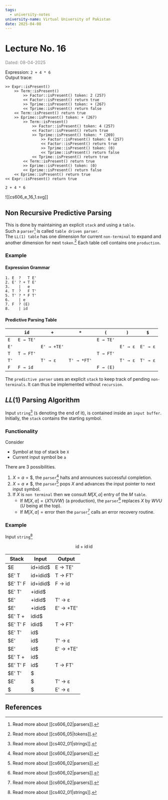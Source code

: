 ```yaml
---
tags:
  - university-notes
university-name: Virtual University of Pakistan
date: 2025-04-08
---
```


# Lecture No. 16

<span style="color: gray;">Dated: 08-04-2025</span>

Expression: `2 + 4 * 6`  
Output trace:

```
>> Expr::isPresent()
    >> Term::isPresent()
        >> Factor::isPresent() token: 2 (257) 
        << Factor::isPresent() return true
        >> Tprime::isPresent() token: + (267)
        << Tprime::isPresent() return false
    << Term::isPresent() return true
    >> Eprime::isPresent() token: + (267) 
        >> Term::isPresent()
            >> Factor::isPresent() token: 4 (257) 
            << Factor::isPresent() return true 
            >> Tprime::isPresent() token: * (269) 
                >> Factor::isPresent() token: 6 (257) 
                << Factor::isPresent() return true
                >> Tprime::isPresent() token: (0)
                << Tprime::isPresent() return false
            << Tprime::isPresent() return true
        << Term::isPresent() return true
        >> Eprime::isPresent() token: (0)
        << Eprime::isPresent() return false
    << Eprime::isPresent() return true
<< Expr::isPresent() return true
```

```
2 + 4 * 6
```

![[cs606_e_16_1.svg]]

## Non Recursive Predictive Parsing

This is done by maintaining an explicit `stack` and using a `table`.  
Such a `parser`[^1] is called `table driven parser`.  
The `LL(1) table` has one dimension for current `non-terminal` to expand and another dimension for next `token`.[^2] Each table cell contains one `production`.

### Example

#### Expression Grammar

```
1. E  ?   T E'
2. E' ? + T E'
3.    |   e
4. T  ?   F T'
5. T' ? * F T'
6.    | e
7. F  ? (E)
8.    | id
```

#### Predictive Parsing Table

|     | `id`         | `+`            | `*`            | `(`           | `)`           | `$`          |
|-----|--------------|----------------|----------------|---------------|---------------|--------------|
| `E` | `E → TE'`    |                |                | `E → TE'`     |               |              |
| `E'`|              | `E' → +TE'`    |                |               | `E' → ε`      | `E' → ε`     |
| `T` | `T → FT'`    |                |                | `T → FT'`     |               |              |
| `T'`|              | `T' → ε`       | `T' → *FT'`    |               | `T' → ε`      | `T' → ε`     |
| `F` | `F → id`     |                |                | `F → (E)`     |               |              |

The `predictive parser` uses an explicit `stack` to keep track of pending `non-terminals`. It can thus be implemented without `recursion`.

## $LL(1)$ Parsing Algorithm

Input `string`[^3] (`$` denoting the end of it), is contained inside an `input buffer`.  
Initially, the `stack` contains the starting symbol.

### Functionality

Consider

- Symbol at top of stack be `X`
- Current input symbol be `a`

There are 3 possibilities.

1. $X = a = \$$, the `parser`[^1] halts and announces successful completion.
2. $X = a \ne \$$, the `parser`[^1] pops $X$ and advances the input pointer to next input symbol.
3. If $X$ is `non terminal` then we consult $M[X, a]$ entry of the $M$ `table`.
	- If $M[X, a] = \{X ? UVW\}$ (a production), the `parser`[^1] replaces $X$ by $WVU$ ($U$ being at the top).
	- If $M[X, a] = \text{error}$ then the `parser`[^1] calls an error recovery routine.

### Example

Input `string`[^3]  

$$\text{id} + \text{id} \, \text{id}$$

| Stack           | Input         | Output           |
|----------------|---------------|------------------|
| $E             | id+idid$      | E → TE'          |
| $E' T          | id+idid$      | T → FT'          |
| $E' T' F       | id+idid$      | F → id           |
| $E' T'         | +idid$        |                  |
| $E'            | +idid$        | T' → ε           |
| $E'            | +idid$        | E' → +TE'        |
| $E' T +        | idid$         |                  |
| $E' T' F       | idid$         | T → FT'          |
| $E' T'         | id$           |                  |
| $E'            | id$           | T' → ε           |
| $E'            | id$           | E' → +TE'        |
| $E' T +        | id$           |                  |
| $E' T' F       | id$           | T → FT'          |
| $E' T'         | $             |                  |
| $E'            | $             | T' → ε           |
| $              | $             | E' → ε           |

## References

[^1]: Read more about [[cs606_02|parsers]].
[^2]: Read more about [[cs606_05|tokens]].
[^3]: Read more about [[cs402_01|strings]].